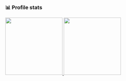 ### 📊 Profile stats
<a href="https://github.com/Airuxul">
  <img height="180em" src="https://github-readme-stats.vercel.app/api?username=Airuxul&theme=buefy&show_icons=true" />
  <img height="180em" src="https://github-readme-stats.vercel.app/api/top-langs/?username=Airuxul&theme=buefy&layout=compact" />
</a>
